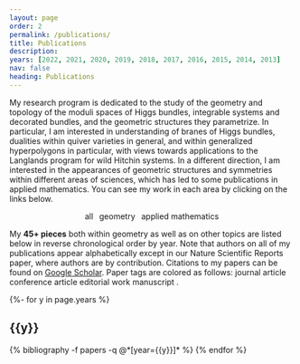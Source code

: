 ```yaml
---
layout: page
order: 2
permalink: /publications/
title: Publications
description: 
years: [2022, 2021, 2020, 2019, 2018, 2017, 2016, 2015, 2014, 2013]
nav: false
heading: Publications
---
```


<!-- _pages/publications.md -->

<script>
function filterSubject(filter) {
  var list = document.getElementById("publicationList");
  var rows = list.getElementsByClassName("row");
  
  // Loop through all rows, hide those which don't match the selected filter
  for (i = 0; i < rows.length; i++) {
    var abbr = rows[i].getElementsByClassName("abbr")[0];
    if (abbr) {
      var txtValue = abbr.textContent || abbr.innerText;
      if (txtValue.indexOf(filter) > -1) {
        rows[i].style.display = "";
      } else {
        rows[i].style.display = "none";
      }
    }
  }
  
  // Loop through all sections, hide those which are empty
  var years = list.getElementsByClassName("year");
  for (i = 0; i < years.length; i++) {
    var count = 0;
    for (j = 0; j < rows.length; j++) {
	  var section_tag = rows[j].getElementsByClassName("section-tag")[0];
	  if (section_tag.textContent == years[i].textContent && rows[j].style.display == "") { count++; }
	}
	if (count != 0) {
	  years[i].style.display = "";
	} else {
	  years[i].style.display = "none";
	}
  }
}
</script>





My research program is dedicated to the study of the geometry and topology of the moduli spaces of Higgs bundles, integrable systems and decorated bundles, and the geometric structures they parametrize.   In particular, I am interested in understanding  of branes of Higgs bundles,  dualities within quiver varieties in general, and within generalized hyperpolygons in particular, with views towards applications to the Langlands program for wild Hitchin systems. In a different direction, I am interested in the appearances  of  geometric structures and symmetries within different areas of sciences, which has led to some publications in applied mathematics. You can see my work in each area by clicking on the links below. 

<center>
<abbr class="{{site.data.badge_colors['darkgrey']}}" onclick="filterSubject('')" style="cursor: pointer;">all</abbr>&ensp;
<abbr class="{{site.data.badge_colors['darkgrey']}}" onclick="filterSubject('geometry')" style="cursor: pointer;">geometry</abbr>&ensp;
<abbr class="{{site.data.badge_colors['darkgrey']}}" onclick="filterSubject('applied')" style="cursor: pointer;">applied mathematics</abbr>
</center>

 

My <b>45+ pieces</b> both within geometry as well as on other topics are listed below in reverse chronological order by year. Note that authors on all of my publications appear alphabetically except in our Nature Scientific Reports paper, where authors are by contribution.
Citations to my papers can be found on <a href="https://scholar.google.com/citations?user=5cLd6dIAAAAJ&hl=en">Google Scholar</a>.
Paper tags are colored as follows:
<span class="badge badge-danger">journal article</span> <span class="badge badge-primary">conference article</span> <span class="badge badge-warning">editorial work</span> <span class="badge badge-light">manuscript</span> .

<div id="publicationList" class="publications">
 
{%- for y in page.years %}
  <h2 class="year">{{y}}</h2>
  {% bibliography -f papers -q @*[year={{y}}]* %}
{% endfor %}

</div>
